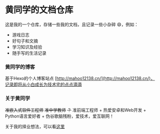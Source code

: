 # 黄同学的文档仓库

这是我的一个仓库，存储一些我的文档，且记录一些小杂碎 :smile:，例如：

+ 游戏日志
+ 好句子和文摘
+ 学习知识及经验
+ 随手写的生活记录

### 黄同学的博客

基于Hexo的个人博客站点 [http://mahoo12138.cn/](http://mahoo12138.cn/)，记录即将从小白成长为技术宅的点点滴滴

### 关于黄同学

~~准嵌入式软件工程师~~ ~~准中学教师~~   ~~？~~ 准前端工程师 + 热爱安卓和Web开发 + Python语言爱好者 + 伪谷歌脑残粉，爱技术，爱互联网！

关于我的择业想法，可以看[这里](/mahoo/thoughts/)

